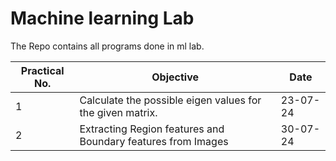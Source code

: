 # Machine learning Lab

The Repo contains all programs done in ml lab.

| Practical No. | Objective                                                    | Date     |
| ------------- | ------------------------------------------------------------ | -------- |
| 1             | Calculate the possible eigen values for the given matrix.    | 23-07-24 |
| 2             | Extracting Region features and Boundary features from Images | 30-07-24 |
